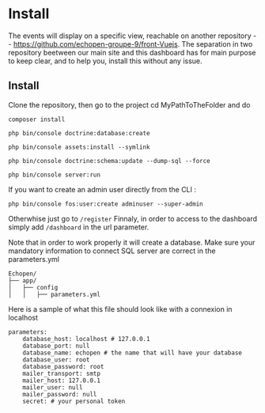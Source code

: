 Install
========================

The events will display on a specific view, reachable on another repository -- https://github.com/echopen-groupe-9/front-Vuejs. The separation in two repository beetween our main site and this dashboard has for main purpose to keep clear, and to help you, install this without any issue.

Install
--------------
Clone the repository, then go to the project cd MyPathToTheFolder and do
```
composer install

php bin/console doctrine:database:create

php bin/console assets:install --symlink

php bin/console doctrine:schema:update --dump-sql --force

php bin/console server:run
```
If you want to create an admin user directly from the CLI :
```
php bin/console fos:user:create adminuser --super-admin
```
Otherwhise just go to ```/register```
Finnaly, in order to access to the dashboard simply add ```/dashboard``` in the url parameter. 


Note that in order to work properly it will create a database. Make sure your mandatory information to connect SQL server are correct in the parameters.yml
```
Echopen/
├── app/
│   ├── config
│   │   ├── parameters.yml
```
Here is a sample of what this file should look like with a connexion in localhost
```
parameters:
    database_host: localhost # 127.0.0.1
    database_port: null
    database_name: echopen # the name that will have your database
    database_user: root
    database_password: root 
    mailer_transport: smtp
    mailer_host: 127.0.0.1
    mailer_user: null
    mailer_password: null
    secret: # your personal token 

```
